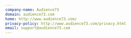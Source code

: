 ```yaml
---
company-name: Audience73
domain: audience73.com
home: http://www.audience73.com/
privacy-policy: http://www.audience73.com/privacy.html
email: support@audience73.com
---
```




